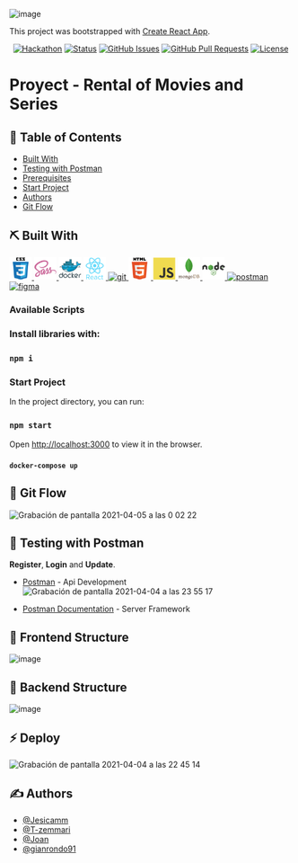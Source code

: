 ![image](https://user-images.githubusercontent.com/56218293/113519044-31e44100-958a-11eb-9e65-20bf8205ac1a.png)

This project was bootstrapped with [Create React App](https://github.com/facebook/create-react-app).

<div align="center">

[![Hackathon](https://img.shields.io/badge/hackathon-name-orange.svg)](http://hackathon.url.com) [![Status](https://img.shields.io/badge/status-active-success.svg)]() [![GitHub Issues](https://img.shields.io/github/issues/kylelobo/The-Documentation-Compendium.svg)](https://github.com/kylelobo/The-Documentation-Compendium/issues) [![GitHub Pull Requests](https://img.shields.io/github/issues-pr/kylelobo/The-Documentation-Compendium.svg)](https://github.com/kylelobo/The-Documentation-Compendium/pulls) [![License](https://img.shields.io/badge/license-MIT-blue.svg)](LICENSE.md)

</div>

# Proyect - Rental of Movies and Series


## 📝 Table of Contents

- [Built With](#built)
- [Testing with Postman](#testing)
- [Prerequisites](#prerequisites)
- [Start Project](#start-project)
- [Authors](#authors)
- [Git Flow](#gitFlow)

## ⛏️ Built With <a name = "built"></a>
<p align="left"> 
<a href="https://www.w3schools.com/css/" target="_blank"> <img src="https://raw.githubusercontent.com/devicons/devicon/master/icons/css3/css3-original-wordmark.svg" alt="css3" width="40" height="40"/> </a> 
<a href="https://sass-lang.com" target="_blank"> <img src="https://raw.githubusercontent.com/devicons/devicon/master/icons/sass/sass-original.svg" alt="sass" width="40" height="40"/> </a> 
<a href="https://www.docker.com/" target="_blank"> <img src="https://raw.githubusercontent.com/devicons/devicon/master/icons/docker/docker-original-wordmark.svg" alt="docker" width="40" height="40"/> </a> 
<a href="https://reactjs.org/" target="_blank"> <img src="https://raw.githubusercontent.com/devicons/devicon/master/icons/react/react-original-wordmark.svg" alt="react" width="40" height="40"/> </a>
<a href="https://git-scm.com/" target="_blank"> <img src="https://www.vectorlogo.zone/logos/git-scm/git-scm-icon.svg" alt="git" width="40" height="40"/> </a> 
<a href="https://www.w3.org/html/" target="_blank"> <img src="https://raw.githubusercontent.com/devicons/devicon/master/icons/html5/html5-original-wordmark.svg" alt="html5" width="40" height="40"/> </a> 
<a href="https://developer.mozilla.org/en-US/docs/Web/JavaScript" target="_blank"> <img src="https://raw.githubusercontent.com/devicons/devicon/master/icons/javascript/javascript-original.svg" alt="javascript" width="40" height="40"/> </a> 
<a href="https://www.mongodb.com/" target="_blank"> <img src="https://raw.githubusercontent.com/devicons/devicon/master/icons/mongodb/mongodb-original-wordmark.svg" alt="mongodb" width="40" height="40"/> </a> 
<a href="https://nodejs.org" target="_blank"> <img src="https://raw.githubusercontent.com/devicons/devicon/master/icons/nodejs/nodejs-original-wordmark.svg" alt="nodejs" width="40" height="40"/> </a> 
<a href="https://postman.com" target="_blank"> <img src="https://www.vectorlogo.zone/logos/getpostman/getpostman-icon.svg" alt="postman" width="40" height="40"/> </a> 
<a href="https://www.figma.com/" target="_blank"> <img src="https://www.vectorlogo.zone/logos/figma/figma-icon.svg" alt="figma" width="40" height="40"/> </a>
</p>

### Available Scripts <a name="prerequisites"></a>

### Install libraries with:
### `npm i`

### Start Project <a name="start-project"></a>

In the project directory, you can run:
### `npm start`
Open [http://localhost:3000](http://localhost:3000) to view it in the browser.

#### `docker-compose up`

## :dart: Git Flow <a name = "gitFlow"></a>
![Grabación de pantalla 2021-04-05 a las 0 02 22](https://user-images.githubusercontent.com/56218293/113522618-6106ac80-95a2-11eb-9c46-43d869b0a426.gif)

## 🎈 Testing with Postman <a name="testing"></a>

**Register**,  **Login** and **Update**.
- [Postman](https://www.postman.com/) - Api Development 
![Grabación de pantalla 2021-04-04 a las 23 55 17](https://user-images.githubusercontent.com/74936966/113522555-be4e2e00-95a1-11eb-9943-fc993844dd9e.gif)


- [Postman Documentation](https://documenter.getpostman.com/view/14677557/Tz5jfLn7) - Server Framework

<!-- ![Grabación de pantalla 2021-03-07 a las 17 24 09](https://user-images.githubusercontent.com/56218293/110247046-74eecc80-7f6a-11eb-87fb-cedc016b14c2.gif) -->

## :pushpin: Frontend Structure
![image](https://user-images.githubusercontent.com/56218293/113520911-71b12580-9596-11eb-9064-f331c03ce836.png)


## :pushpin: Backend Structure
![image](https://user-images.githubusercontent.com/56218293/113520712-66112f00-9595-11eb-8fb4-69fd50a97803.png)


<!-- ![Grabación de pantalla 2021-03-08 a las 10 19 52](https://user-images.githubusercontent.com/56218293/110301700-ad3cec00-7ff8-11eb-8511-5abb09cd8c3b.gif) -->


## :zap: Deploy
![Grabación de pantalla 2021-04-04 a las 22 45 14](https://user-images.githubusercontent.com/56218293/113521107-b38e9b80-9597-11eb-8053-3b10f6bcba14.gif)

## ✍️ Authors <a name = "authors"></a>
- [@Jesicamm](https://github.com/Jesicamm)
- [@T-zemmari](https://github.com/T-zemmari)
- [@Joan](https://github.com/joanbatiste)
- [@gianrondo91](https://github.com/GianRondo91)